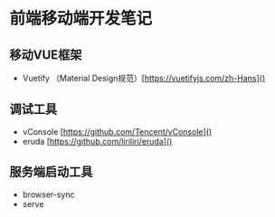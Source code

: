 # 前端移动端开发笔记

## 移动VUE框架
- Vuetify （Material Design规范）[https://vuetifyjs.com/zh-Hans]()

## 调试工具
- vConsole [https://github.com/Tencent/vConsole]()
- eruda [https://github.com/liriliri/eruda]()

## 服务端启动工具
- browser-sync
- serve
